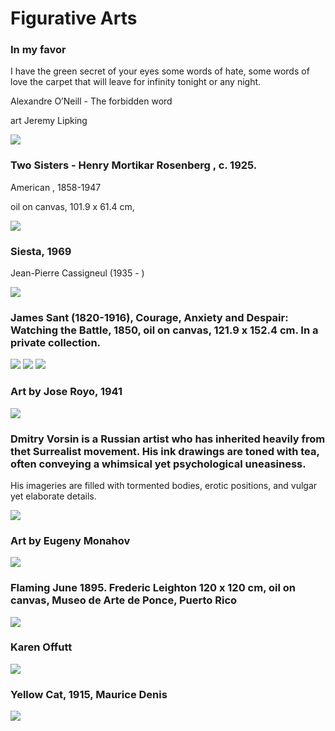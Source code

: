 # Figurative Arts

### In my favor
I have the green secret of your eyes
some words of hate, some words of love
the carpet that will leave for infinity
tonight or any night.

Alexandre O’Neill - The forbidden word

art Jeremy Lipking

<img src="https://64.media.tumblr.com/7608e7c131513ca514b63c11b6444596/027f1261d458f5b8-58/s500x750/a17da3284c3de44695be00164210be98293e4c7e.jpg">


### Two Sisters    -    Henry Mortikar Rosenberg , c. 1925.

American  , 1858-1947

oil on canvas, 101.9 x 61.4 cm,

<img src="https://64.media.tumblr.com/70f88e4a3e90b9d968c6ae159065a3f1/af8aaffb6be00f1b-14/s1280x1920/539ceb530e70cf4fe5e2fcf99acf2fc56f139ab4.jpg">

### Siesta, 1969

Jean-Pierre Cassigneul (1935 - )

<img src="https://64.media.tumblr.com/cb29a2b231ebd7456ea7f629db7b175e/0b8cdbc57a884de2-6a/s1280x1920/a788c5fddd88e61449c90bcfd5ca10e805c1abf9.jpg">

### James Sant (1820-1916), Courage, Anxiety and Despair: Watching the Battle, 1850, oil on canvas, 121.9 x 152.4 cm. In a private collection.
 <img src="https://64.media.tumblr.com/0d1a1a4ff7b08383b61e636363b41fd8/598299ddf4dabaa4-02/s2048x3072/632c13c37c1b278fb68c3eaa2837df771e6b2f84.jpg">
 <img src="https://64.media.tumblr.com/094739753d411cbfb113e3a02c1b7458/598299ddf4dabaa4-1f/s2048x3072/421ca8f94373ba673f91efd5d4afde7a95e43786.jpg">
 <img src="https://64.media.tumblr.com/aae3ada0685bebc2c1a73bca447cef85/598299ddf4dabaa4-27/s2048x3072/bdc12f347ccdacec150ca553ac7d7b38be80f606.jpg">

### Art by Jose Royo, 1941
 <img src="https://64.media.tumblr.com/9d74f8e660979a408e860e8ba9c02d17/6a301d2413b298bf-c1/s640x960/15d44f286c5cfe852dc7bd684dabfd65717d643f.jpg">

### Dmitry Vorsin is a Russian artist who has inherited heavily from thet Surrealist movement. His ink drawings are toned with tea, often conveying a whimsical yet psychological uneasiness. 

 His imageries are filled with tormented bodies, erotic positions, and vulgar yet elaborate details.
 
 <img src="https://64.media.tumblr.com/5ce59191aecb39d0545848e93a103cb3/a32c7cdad9a16baa-94/s500x750/b575f3490898f980f2ebbcc44d1f8ed0a61df0f4.jpg">
 
 
### Art by Eugeny  Monahov
<img src="https://64.media.tumblr.com/d6f01eb6abc16cff5de81ed2c4111ca2/91ab18b3fe05cb4f-3f/s1280x1920/d7f2afd7c58c0fd3b84d05561d71b7d187411e92.jpg">


### Flaming June 1895. Frederic Leighton 120 x 120 cm, oil on canvas, Museo de Arte de Ponce, Puerto Rico
<img src="https://64.media.tumblr.com/432b4daf0da38d653c27092a026640f8/3431bdee4cbeeba7-7b/s1280x1920/e5ed0f7e8fa6a1bce65a3e3905c2d4083db4fe1f.jpg">


### Karen Offutt
<img src="https://64.media.tumblr.com/3e66fabd3512df0a060276511e12a488/tumblr_o6zti70qpF1ugovvbo1_500.jpg">


### Yellow Cat, 1915, Maurice Denis
<img src="https://64.media.tumblr.com/c5116926ac30a48af278b61d8cfa9ae5/f5be39e5c89281b2-44/s1280x1920/c77cee959dce24cc417085fc6586c83cc3fa4549.jpg">



